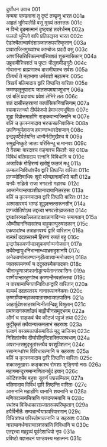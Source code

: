 दुर्योधन उवाच	001  
यन्मया पाण्डवानां तु दृष्टं तच्छृणु भारत	001a  
आहृतं भूमिपालैर्हि वसु मुख्यं ततस्ततः	001c  
न विन्दे दृढमात्मानं दृष्ट्वाहं तदरेर्धनम्	002a  
फलतो भूमितो वापि प्रतिपद्यस्व भारत	002c  
ऐडांश्चैलान्वार्षदंशाञ्जातरूपपरिष्कृतान्	003a  
प्रावाराजिनमुख्यांश्च काम्बोजः प्रददौ वसु	003c  
अश्वांस्तित्तिरिकल्माषांस्त्रिशतं शुकनासिकान्	004a  
उष्ट्रवामीस्त्रिशतं च पुष्टाः पीलुशमीङ्गुदैः	004c  
गोवासना ब्राह्मणाश्च दासमीयाश्च सर्वशः	005a  
प्रीत्यर्थं ते महाभागा धर्मराज्ञो महात्मनः	005c  
त्रिखर्वं बलिमादाय द्वारि तिष्ठन्ति वारिताः	005e  
कमण्डलूनुपादाय जातरूपमयाञ्शुभान्	006a  
एवं बलिं प्रदायाथ प्रवेशं लेभिरे ततः	006c  
शतं दासीसहस्राणां कार्पासिकनिवासिनाम्	007a  
श्यामास्तन्व्यो दीर्घकेश्यो हेमाभरणभूषिताः	007c  
शूद्रा विप्रोत्तमार्हाणि राङ्कवान्यजिनानि च	007e  
बलिं च कृत्स्नमादाय भरुकच्छनिवासिनः	008a  
उपनिन्युर्महाराज हयान्गान्धारदेशजान्	008c  
इन्द्रकृष्टैर्वर्तयन्ति धान्यैर्नदीमुखैश्च ये	009a  
समुद्रनिष्कुटे जाताः परिसिन्धु च मानवाः	009c  
ते वैरामाः पारदाश्च वङ्गाश्च कितवैः सह	010a  
विविधं बलिमादाय रत्नानि विविधानि च	010c  
अजाविकं गोहिरण्यं खरोष्ट्रं फलजं मधु	011a  
कम्बलान्विविधांश्चैव द्वारि तिष्ठन्ति वारिताः	011c  
प्राग्ज्योतिषाधिपः शूरो म्लेच्छानामधिपो बली	012a  
यनवैः सहितो राजा भगदत्तो महारथः	012c  
आजानेयान्हयाञ्शीघ्रानादायानिलरंहसः	013a  
बलिं च कृत्स्नमादाय द्वारि तिष्ठति वारितः	013c  
अश्मसारमयं भाण्डं शुद्धदन्तत्सरूनसीन्	014a  
प्राग्ज्योतिषोऽथ तद्दत्त्वा भगदत्तोऽव्रजत्तदा	014c  
द्व्यक्षांस्त्र्यक्षाँल्ललाटाक्षान्नानादिग्भ्यः समागतान्	015a  
औष्णीषाननिवासांश्च बाहुकान्पुरुषादकान्	015c  
एकपादांश्च तत्राहमपश्यं द्वारि वारितान्	016a  
बल्यर्थं ददतस्तस्मै हिरण्यं रजतं बहु	016c  
इन्द्रगोपकवर्णाभाञ्शुकवर्णान्मनोजवान्	017a  
तथैवेन्द्रायुधनिभान्सन्ध्याभ्रसदृशानपि	017c  
अनेकवर्णानारण्यान्गृहीत्वाश्वान्मनोजवान्	018a  
जातरूपमनर्घ्यं च ददुस्तस्यैकपादकाः	018c  
चीनान्हूणाञ्शकानोड्रान्पर्वतान्तरवासिनः	019a  
वार्ष्णेयान्हारहूणांश्च कृष्णान्हैमवतांस्तथा	019c  
न पारयाम्यभिगतान्विविधान्द्वारि वारितान्	020a  
बल्यर्थं ददतस्तस्य नानारूपाननेकशः	020c  
कृष्णग्रीवान्महाकायान्रासभाञ्शतपातिनः	021a  
आहार्षुर्दशसाहस्रान्विनीतान्दिक्षु विश्रुतान्	021c  
प्रमाणरागस्पर्शाढ्यं बाह्लीचीनसमुद्भवम्	022a  
और्णं च राङ्कवं चैव कीटजं पट्टजं तथा	022c  
कुट्टीकृतं तथैवान्यत्कमलाभं सहस्रशः	023a  
श्लक्ष्णं वस्त्रमकार्पासमाविकं मृदु चाजिनम्	023c  
निशितांश्चैव दीर्घासीनृष्टिशक्तिपरश्वधान्	024a  
अपरान्तसमुद्भूतांस्तथैव परशूञ्शितान्	024c  
रसान्गन्धांश्च विविधान्रत्नानि च सहस्रशः	025a  
बलिं च कृत्स्नमादाय द्वारि तिष्ठन्ति वारिताः	025c  
शकास्तुखाराः कङ्काश्च रोमशाः शृङ्गिणो नराः	026a  
महागमान्दूरगमान्गणितानर्बुदं हयान्	026c  
कोटिशश्चैव बहुशः सुवर्णं पद्मसम्मितम्	027a  
बलिमादाय विविधं द्वारि तिष्ठन्ति वारिताः	027c  
आसनानि महार्हाणि यानानि शयनानि च	028a  
मणिकाञ्चनचित्राणि गजदन्तमयानि च	028c  
रथांश्च विविधाकाराञ्जातरूपपरिष्कृतान्	029a  
हयैर्विनीतैः सम्पन्नान्वैयाघ्रपरिवारणान्	029c  
विचित्रांश्च परिस्तोमान्रत्नानि च सहस्रशः	030a  
नाराचानर्धनाराचाञ्शस्त्राणि विविधानि च	030c  
एतद्दत्त्वा महद्द्रव्यं पूर्वदेशाधिपो नृपः	031a  
प्रविष्टो यज्ञसदनं पाण्डवस्य महात्मनः	031c  
